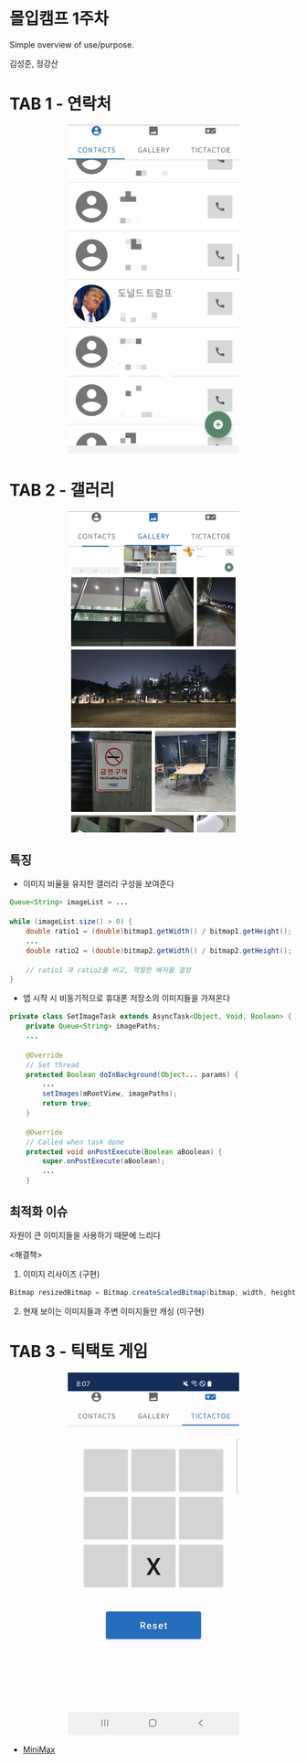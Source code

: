 # 몰입캠프 1주차

Simple overview of use/purpose.

김성준, 정강산

# TAB 1 - 연락처

<p align="center"><img src="./readme_res/tab1.jpg" width=300px></p>

# TAB 2 - 갤러리

<p align="center"><img src="./readme_res/tab2.jpg" width=300px></p>

## **특징**

- 이미지 비율을 유지한 갤러리 구성을 보여준다

```java
Queue<String> imageList = ...

while (imageList.size() > 0) {
    double ratio1 = (double)bitmap1.getWidth() / bitmap1.getHeight();
    ...
    double ratio2 = (double)bitmap2.getWidth() / bitmap2.getHeight();

    // ratio1 과 ratio2를 비교, 적절한 배치를 결정
}

```

- 앱 시작 시 비동기적으로 휴대폰 저장소의 이미지들을 가져온다

```java
private class SetImageTask extends AsyncTask<Object, Void, Boolean> {
    private Queue<String> imagePaths;
    ...

    @Override
    // Set thread
    protected Boolean doInBackground(Object... params) {
        ...
        setImages(mRootView, imagePaths);
        return true;
    }

    @Override
    // Called when task done
    protected void onPostExecute(Boolean aBoolean) {
        super.onPostExecute(aBoolean);
        ...
    }
```

## **최적화 이슈**

자원이 큰 이미지들을 사용하기 때문에 느리다

<해결책>

1. 이미지 리사이즈 (구현)

```java
Bitmap resizedBitmap = Bitmap.createScaledBitmap(bitmap, width, height, false);
```

2. 현재 보이는 이미지들과 주변 이미지들만 캐싱 (미구현)

# TAB 3 - 틱택토 게임

<p align="center"><img src="./readme_res/tab3.gif" width=300px></p>

- [MiniMax](https://en.wikipedia.org/wiki/Minimax)
